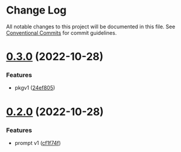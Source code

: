 # Change Log

All notable changes to this project will be documented in this file.
See [Conventional Commits](https://conventionalcommits.org) for commit guidelines.

# [0.3.0](https://github.com/raylee1994/lerna-project01/compare/pkg1@0.2.0...pkg1@0.3.0) (2022-10-28)


### Features

* pkgv1 ([24ef805](https://github.com/raylee1994/lerna-project01/commit/24ef8056e5407100cb6d0885d113d14a58e80355))





# [0.2.0](https://github.com/raylee1994/lerna-project01/compare/pkg1@0.1.0...pkg1@0.2.0) (2022-10-28)


### Features

* prompt v1 ([cf1f74f](https://github.com/raylee1994/lerna-project01/commit/cf1f74f1c8022f5d83d7e67388079a1c3e030594))
